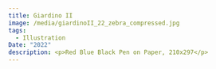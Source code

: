 ```yaml
---
title: Giardino II
image: /media/giardinoII_22_zebra_compressed.jpg
tags:
  - Illustration
Date: "2022"
description: <p>Red Blue Black Pen on Paper, 210x297</p>
---
```

